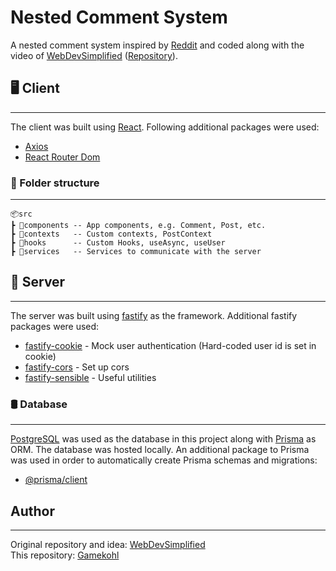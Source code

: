 # Nested Comment System
A nested comment system inspired by [Reddit](https://reddit.com) and coded along with the video of [WebDevSimplified](https://github.com/WebDevSimplified) ([Repository](https://github.com/WebDevSimplified/nested-comments)).

## 🖥️ Client
---
The client was built using [React](https://github.com/facebook/react). Following additional packages were used:
- [Axios](https://github.com/axios/axios)
- [React Router Dom](https://github.com/remix-run/react-router)

### 📁 Folder structure
---
```
📦src
┣ 📂components -- App components, e.g. Comment, Post, etc.
┣ 📂contexts   -- Custom contexts, PostContext
┣ 📂hooks      -- Custom Hooks, useAsync, useUser
┣ 📂services   -- Services to communicate with the server
```

## 🔌 Server
---
The server was built using [fastify](https://github.com/fastify/fastify) as the framework. Additional fastify packages were used:
- [fastify-cookie](https://github.com/fastify/fastify-cookie) - Mock user authentication (Hard-coded user id is set in cookie)
- [fastify-cors](https://github.com/fastify/fastify-cors) - Set up cors
- [fastify-sensible](https://github.com/fastify/fastify-sensible) - Useful utilities

### 🛢️ Database
--- 
[PostgreSQL](https://www.postgresql.org/) was used as the database in this project along with [Prisma](https://github.com/prisma/prisma) as ORM.
The database was hosted locally. An additional package to Prisma was used in order to automatically create Prisma schemas and migrations:
- [@prisma/client](https://www.npmjs.com/package/@prisma/client)

## Author
---
Original repository and idea: [WebDevSimplified](https://github.com/WebDevSimplified)\
This repository: [Gamekohl](https://github.com/Gamekohl)
